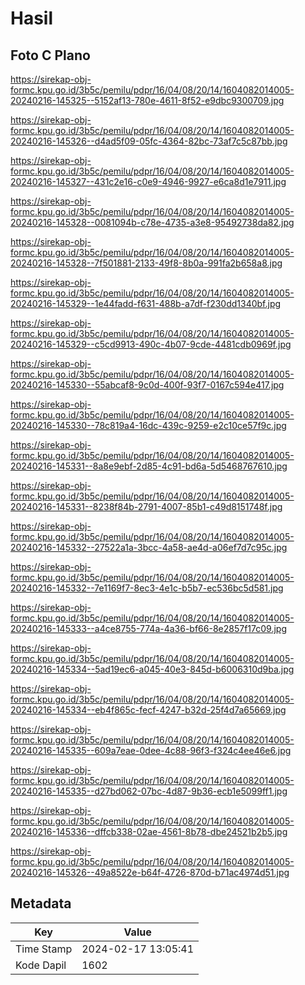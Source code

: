 # Hasil

## Foto C Plano

https://sirekap-obj-formc.kpu.go.id/3b5c/pemilu/pdpr/16/04/08/20/14/1604082014005-20240216-145325--5152af13-780e-4611-8f52-e9dbc9300709.jpg

https://sirekap-obj-formc.kpu.go.id/3b5c/pemilu/pdpr/16/04/08/20/14/1604082014005-20240216-145326--d4ad5f09-05fc-4364-82bc-73af7c5c87bb.jpg

https://sirekap-obj-formc.kpu.go.id/3b5c/pemilu/pdpr/16/04/08/20/14/1604082014005-20240216-145327--431c2e16-c0e9-4946-9927-e6ca8d1e7911.jpg

https://sirekap-obj-formc.kpu.go.id/3b5c/pemilu/pdpr/16/04/08/20/14/1604082014005-20240216-145328--0081094b-c78e-4735-a3e8-95492738da82.jpg

https://sirekap-obj-formc.kpu.go.id/3b5c/pemilu/pdpr/16/04/08/20/14/1604082014005-20240216-145328--7f501881-2133-49f8-8b0a-991fa2b658a8.jpg

https://sirekap-obj-formc.kpu.go.id/3b5c/pemilu/pdpr/16/04/08/20/14/1604082014005-20240216-145329--1e44fadd-f631-488b-a7df-f230dd1340bf.jpg

https://sirekap-obj-formc.kpu.go.id/3b5c/pemilu/pdpr/16/04/08/20/14/1604082014005-20240216-145329--c5cd9913-490c-4b07-9cde-4481cdb0969f.jpg

https://sirekap-obj-formc.kpu.go.id/3b5c/pemilu/pdpr/16/04/08/20/14/1604082014005-20240216-145330--55abcaf8-9c0d-400f-93f7-0167c594e417.jpg

https://sirekap-obj-formc.kpu.go.id/3b5c/pemilu/pdpr/16/04/08/20/14/1604082014005-20240216-145330--78c819a4-16dc-439c-9259-e2c10ce57f9c.jpg

https://sirekap-obj-formc.kpu.go.id/3b5c/pemilu/pdpr/16/04/08/20/14/1604082014005-20240216-145331--8a8e9ebf-2d85-4c91-bd6a-5d5468767610.jpg

https://sirekap-obj-formc.kpu.go.id/3b5c/pemilu/pdpr/16/04/08/20/14/1604082014005-20240216-145331--8238f84b-2791-4007-85b1-c49d8151748f.jpg

https://sirekap-obj-formc.kpu.go.id/3b5c/pemilu/pdpr/16/04/08/20/14/1604082014005-20240216-145332--27522a1a-3bcc-4a58-ae4d-a06ef7d7c95c.jpg

https://sirekap-obj-formc.kpu.go.id/3b5c/pemilu/pdpr/16/04/08/20/14/1604082014005-20240216-145332--7e1169f7-8ec3-4e1c-b5b7-ec536bc5d581.jpg

https://sirekap-obj-formc.kpu.go.id/3b5c/pemilu/pdpr/16/04/08/20/14/1604082014005-20240216-145333--a4ce8755-774a-4a36-bf66-8e2857f17c09.jpg

https://sirekap-obj-formc.kpu.go.id/3b5c/pemilu/pdpr/16/04/08/20/14/1604082014005-20240216-145334--5ad19ec6-a045-40e3-845d-b6006310d9ba.jpg

https://sirekap-obj-formc.kpu.go.id/3b5c/pemilu/pdpr/16/04/08/20/14/1604082014005-20240216-145334--eb4f865c-fecf-4247-b32d-25f4d7a65669.jpg

https://sirekap-obj-formc.kpu.go.id/3b5c/pemilu/pdpr/16/04/08/20/14/1604082014005-20240216-145335--609a7eae-0dee-4c88-96f3-f324c4ee46e6.jpg

https://sirekap-obj-formc.kpu.go.id/3b5c/pemilu/pdpr/16/04/08/20/14/1604082014005-20240216-145335--d27bd062-07bc-4d87-9b36-ecb1e5099ff1.jpg

https://sirekap-obj-formc.kpu.go.id/3b5c/pemilu/pdpr/16/04/08/20/14/1604082014005-20240216-145336--dffcb338-02ae-4561-8b78-dbe24521b2b5.jpg

https://sirekap-obj-formc.kpu.go.id/3b5c/pemilu/pdpr/16/04/08/20/14/1604082014005-20240216-145326--49a8522e-b64f-4726-870d-b71ac4974d51.jpg


## Metadata

| Key        | Value               |
| ---------- | ------------------- |
| Time Stamp | 2024-02-17 13:05:41 |
| Kode Dapil | 1602                |




